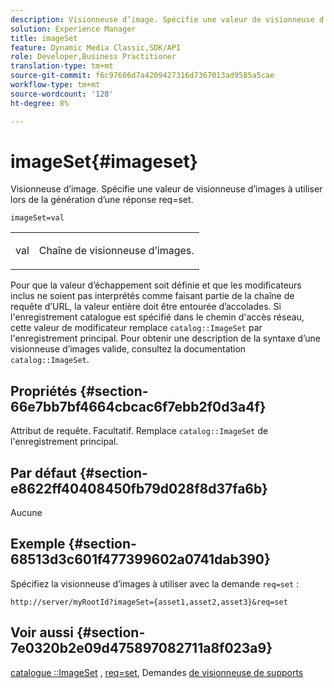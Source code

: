```yaml
---
description: Visionneuse d’image. Spécifie une valeur de visionneuse d’images à utiliser lors de la génération d’une réponse req=set.
solution: Experience Manager
title: imageSet
feature: Dynamic Media Classic,SDK/API
role: Developer,Business Practitioner
translation-type: tm+mt
source-git-commit: f6c97606d7a4209427316d7367013ad9585a5cae
workflow-type: tm+mt
source-wordcount: '128'
ht-degree: 8%

---
```



# imageSet{#imageset}

Visionneuse d’image. Spécifie une valeur de visionneuse d’images à utiliser lors de la génération d’une réponse req=set.

`imageSet=val`

<table id="simpletable_F697691D166C407D82233664814F4663"> 
 <tr class="strow"> 
  <td class="stentry"> <p><span class="codeph"> <span class="varname"> val</span></span> </p> </td> 
  <td class="stentry"> <p>Chaîne de visionneuse d’images. </p></td> 
 </tr> 
</table>

Pour que la valeur d’échappement soit définie et que les modificateurs inclus ne soient pas interprétés comme faisant partie de la chaîne de requête d’URL, la valeur entière doit être entourée d’accolades. Si l&#39;enregistrement catalogue est spécifié dans le chemin d&#39;accès réseau, cette valeur de modificateur remplace `catalog::ImageSet` par l&#39;enregistrement principal. Pour obtenir une description de la syntaxe d’une visionneuse d’images valide, consultez la documentation `catalog::ImageSet`.

## Propriétés {#section-66e7bb7bf4664cbcac6f7ebb2f0d3a4f}

Attribut de requête. Facultatif. Remplace `catalog::ImageSet` de l&#39;enregistrement principal.

## Par défaut {#section-e8622ff40408450fb79d028f8d37fa6b}

Aucune

## Exemple {#section-68513d3c601f477399602a0741dab390}

Spécifiez la visionneuse d’images à utiliser avec la demande `req=set` :

`http://server/myRootId?imageSet={asset1,asset2,asset3}&req=set`

## Voir aussi {#section-7e0320b2e09d475897082711a8f023a9}

[catalogue ::ImageSet](/help/aem-is-ir-api/is-api/image-catalog/image-serving-api-ref/c-image-catalog-reference/c-image-svg-data-reference/c-image-data-reference/r-imageset-cat.md) ,  [req=set](../../../../../is-api/http-ref/image-serving-api-ref/c-http-protocol-reference/c-command-reference/r-req/r-req.md#reference-907cdb4a97034db7ad94695f25552e76), Demandes  [de visionneuse de supports](../../../../../is-api/http-ref/image-serving-api-ref/c-http-protocol-reference/c-syntax-and-features/r-media-set-requests.md#reference-f2f2aa11208b47609fe17848d3b86a0b)
